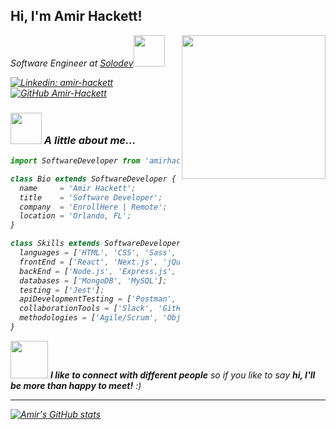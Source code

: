 <h2> Hi, I'm Amir Hackett!</h2>
<img align='right' src="https://media.giphy.com/media/e6tA359EUw2kqhOBHL/giphy.gif" width="230">
<p><em>Software Engineer at <a href="https://www.solodev.com/">Solodev</a><img src="https://media.giphy.com/media/lRLzrbhmh5pFf4jOga/giphy.gif" width="50">

[![Linkedin: amir-hackett](https://img.shields.io/badge/-amirhackett-blue?style=flat-square&logo=Linkedin&logoColor=white&link=https://www.linkedin.com/in/amir-hackett/)](https://www.linkedin.com/in/amir-hackett/)
[![GitHub Amir-Hackett](https://img.shields.io/github/followers/amir-hackett?label=follow&style=social)](https://github.com/Amir-Hackett)


### <img src="https://media.giphy.com/media/ZdO1mXD9kgpCslD5ka/giphy.gif" width="50"> A little about me...  

```jsx
import SoftwareDeveloper from 'amirhackett';

class Bio extends SoftwareDeveloper {
  name     = 'Amir Hackett';
  title    = 'Software Developer';
  company  = 'EnrollHere | Remote';
  location = 'Orlando, FL';
}

class Skills extends SoftwareDeveloper {
  languages = ['HTML', 'CSS', 'Sass', 'JavaScript', 'Python', 'TypeScript', 'SQL', 'PHP'];
  frontEnd = ['React', 'Next.js', 'jQuery', 'Bootstrap', 'Tailwind CSS'];
  backEnd = ['Node.js', 'Express.js', 'GraphQL'];
  databases = ['MongoDB', 'MySQL'];
  testing = ['Jest'];
  apiDevelopmentTesting = ['Postman', 'Insomnia'];
  collaborationTools = ['Slack', 'GitHub', 'Git', 'Bitbucket', 'Jira', 'Zoom', 'Heroku', 'Command Line'];
  methodologies = ['Agile/Scrum', 'Object-Oriented Programming', 'MVC Pattern', 'Test-Driven Development', 'Responsive Design', 'User Stories', 'Wireframing', 'QA focused development'];
}
```

<img src="https://media.giphy.com/media/mIcH8OyRwpapbmYBgO/giphy.gif" width="60"> <em><b>I like to connect with different people</b> so if you like to say <b>hi, I'll be more than happy to meet!</b> :)</em>

---

[![Amir's GitHub stats](https://github-readme-stats.vercel.app/api?username=Amir-Hackett&show_icons=true&theme=midnight-purple)](https://github.com/Amir-Hackett/github-readme-stats)
